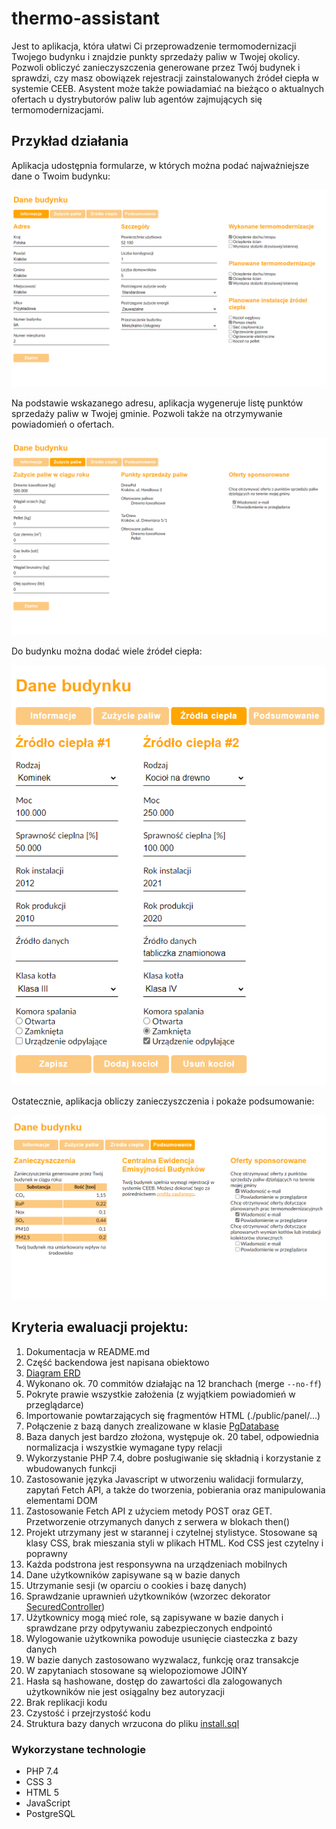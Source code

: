 # thermo-assistant

Jest to aplikacja, która ułatwi Ci przeprowadzenie termomodernizacji Twojego budynku i znajdzie punkty sprzedaży paliw w Twojej okolicy.
Pozwoli obliczyć zanieczyszczenia generowane przez Twój budynek i sprawdzi, czy masz obowiązek rejestracji zainstalowanych źródeł ciepła w systemie CEEB.
Asystent może także powiadamiać na bieżąco o aktualnych ofertach u dystrybutorów paliw lub agentów zajmujących się termomodernizacjami.

## Przykład działania
Aplikacja udostępnia formularze, w których można podać najważniejsze dane o Twoim budynku:

![Zrzut ekranu #1](docs/screen-1.png)

Na podstawie wskazanego adresu, aplikacja wygeneruje listę punktów sprzedaży paliw w Twojej gminie. Pozwoli także na otrzymywanie powiadomień o ofertach.

![Zrzut ekranu #2](docs/screen-2.png)

Do budynku można dodać wiele źródeł ciepła:

![Zrzut ekranu #3](docs/screen-3.png)

Ostatecznie, aplikacja obliczy zanieczyszczenia i pokaże podsumowanie:

![Zrzut ekranu #4](docs/screen-4.png)

## Kryteria ewaluacji projektu:
1. Dokumentacja w README.md
2. Część backendowa jest napisana obiektowo
3. [Diagram ERD](https://github.com/r0jsik/thermo-assistant/blob/master/ERD.pdf)
4. Wykonano ok. 70 commitów działając na 12 branchach (merge `--no-ff`)
5. Pokryte prawie wszystkie założenia (z wyjątkiem powiadomień w przeglądarce)
6. Importowanie powtarzających się fragmentów HTML (./public/panel/...)
7. Połączenie z bazą danych zrealizowane w klasie [PgDatabase](https://github.com/r0jsik/thermo-assistant/blob/master/src/persistence/PgDatabase.php)
8. Baza danych jest bardzo złożona, występuje ok. 20 tabel, odpowiednia normalizacja i wszystkie wymagane typy relacji
9. Wykorzystanie PHP 7.4, dobre posługiwanie się składnią i korzystanie z wbudowanych funkcji
10. Zastosowanie języka Javascript w utworzeniu walidacji formularzy, zapytań Fetch API, a także do tworzenia, pobierania oraz manipulowania elementami DOM
11. Zastosowanie Fetch API z użyciem metody POST oraz GET. Przetworzenie otrzymanych danych z serwera w blokach then()
12. Projekt utrzymany jest w starannej i czytelnej stylistyce. Stosowane są klasy CSS, brak mieszania styli w plikach HTML. Kod CSS jest czytelny i poprawny
13. Każda podstrona jest responsywna na urządzeniach mobilnych
14. Dane użytkowników zapisywane są w bazie danych
15. Utrzymanie sesji (w oparciu o cookies i bazę danych)
16. Sprawdzanie uprawnień użytkowników (wzorzec dekorator [SecuredController](https://github.com/r0jsik/thermo-assistant/blob/master/src/controllers/SecuredController.php))
17. Użytkownicy mogą mieć role, są zapisywane w bazie danych i sprawdzane przy odpytywaniu zabezpieczonych endpointó
18. Wylogowanie użytkownika powoduje usunięcie ciasteczka z bazy danych
19. W bazie danych zastosowano wyzwalacz, funkcję oraz transakcje
20. W zapytaniach stosowane są wielopoziomowe JOINY
21. Hasła są hashowane, dostęp do zawartości dla zalogowanych użytkowników nie jest osiągalny bez autoryzacji
22. Brak replikacji kodu
23. Czystość i przejrzystość kodu
24. Struktura bazy danych wrzucona do pliku [install.sql](https://github.com/r0jsik/thermo-assistant/blob/master/install.sql)

### Wykorzystane technologie
- PHP 7.4
- CSS 3
- HTML 5
- JavaScript
- PostgreSQL
